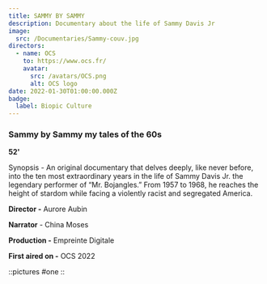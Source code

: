 ```yaml
---
title: SAMMY BY SAMMY
description: Documentary about the life of Sammy Davis Jr
image:
  src: /Documentaries/Sammy-couv.jpg
directors:
  - name: OCS
    to: https://www.ocs.fr/
    avatar:
      src: /avatars/OCS.png
      alt: OCS logo
date: 2022-01-30T01:00:00.000Z
badge:
  label: Biopic Culture
---
```


### Sammy by Sammy my tales of the 60s

**52'**

Synopsis - An original documentary that delves deeply, like never before, into the ten most extraordinary years in the life of Sammy Davis Jr. the legendary performer of “Mr. Bojangles.” From 1957 to 1968, he reaches the height of stardom while facing a violently racist and segregated America.

**Director -** Aurore Aubin

**Narrator** - China Moses

**Production -** Empreinte Digitale

**First aired on -** OCS 2022

::pictures
#one
::
